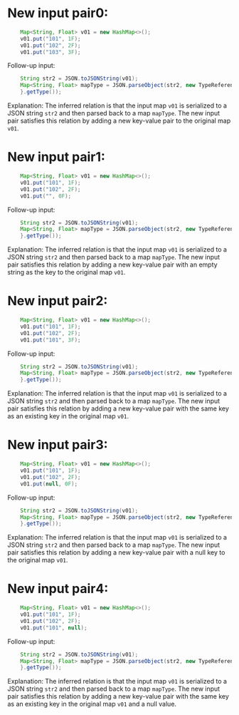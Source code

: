 # New input pair0:
```java
    Map<String, Float> v01 = new HashMap<>();
    v01.put("101", 1F);
    v01.put("102", 2F);
    v01.put("103", 3F);
```
Follow-up input:
```java
    String str2 = JSON.toJSONString(v01);
    Map<String, Float> mapType = JSON.parseObject(str2, new TypeReference<Map<String, Float>>() {
    }.getType());
```
Explanation: The inferred relation is that the input map `v01` is serialized to a JSON string `str2` and then parsed back to a map `mapType`. The new input pair satisfies this relation by adding a new key-value pair to the original map `v01`.

# New input pair1:
```java
    Map<String, Float> v01 = new HashMap<>();
    v01.put("101", 1F);
    v01.put("102", 2F);
    v01.put("", 0F);
```
Follow-up input:
```java
    String str2 = JSON.toJSONString(v01);
    Map<String, Float> mapType = JSON.parseObject(str2, new TypeReference<Map<String, Float>>() {
    }.getType());
```
Explanation: The inferred relation is that the input map `v01` is serialized to a JSON string `str2` and then parsed back to a map `mapType`. The new input pair satisfies this relation by adding a new key-value pair with an empty string as the key to the original map `v01`.

# New input pair2:
```java
    Map<String, Float> v01 = new HashMap<>();
    v01.put("101", 1F);
    v01.put("102", 2F);
    v01.put("101", 3F);
```
Follow-up input:
```java
    String str2 = JSON.toJSONString(v01);
    Map<String, Float> mapType = JSON.parseObject(str2, new TypeReference<Map<String, Float>>() {
    }.getType());
```
Explanation: The inferred relation is that the input map `v01` is serialized to a JSON string `str2` and then parsed back to a map `mapType`. The new input pair satisfies this relation by adding a new key-value pair with the same key as an existing key in the original map `v01`.

# New input pair3:
```java
    Map<String, Float> v01 = new HashMap<>();
    v01.put("101", 1F);
    v01.put("102", 2F);
    v01.put(null, 0F);
```
Follow-up input:
```java
    String str2 = JSON.toJSONString(v01);
    Map<String, Float> mapType = JSON.parseObject(str2, new TypeReference<Map<String, Float>>() {
    }.getType());
```
Explanation: The inferred relation is that the input map `v01` is serialized to a JSON string `str2` and then parsed back to a map `mapType`. The new input pair satisfies this relation by adding a new key-value pair with a null key to the original map `v01`.

# New input pair4:
```java
    Map<String, Float> v01 = new HashMap<>();
    v01.put("101", 1F);
    v01.put("102", 2F);
    v01.put("101", null);
```
Follow-up input:
```java
    String str2 = JSON.toJSONString(v01);
    Map<String, Float> mapType = JSON.parseObject(str2, new TypeReference<Map<String, Float>>() {
    }.getType());
```
Explanation: The inferred relation is that the input map `v01` is serialized to a JSON string `str2` and then parsed back to a map `mapType`. The new input pair satisfies this relation by adding a new key-value pair with the same key as an existing key in the original map `v01` and a null value.
